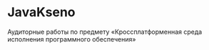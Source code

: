 # JavaKseno
Аудиторные работы по предмету «Кроссплатформенная среда исполнения программного обеспечения»
